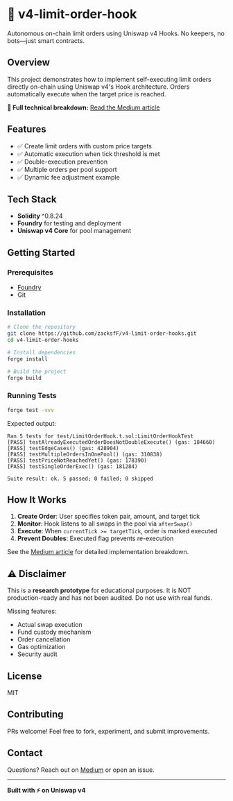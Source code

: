 # 🦄 v4-limit-order-hook

Autonomous on-chain limit orders using Uniswap v4 Hooks. No keepers, no bots—just smart contracts.

## Overview

This project demonstrates how to implement self-executing limit orders directly on-chain using Uniswap v4's Hook architecture. Orders automatically execute when the target price is reached.

**📖 Full technical breakdown:** [Read the Medium article](https://medium.com/@zakariasaif/when-dexs-get-smart-building-autonomous-limit-orders-on-uniswap-v4-50ea53cecf13)

## Features

- ✅ Create limit orders with custom price targets
- ✅ Automatic execution when tick threshold is met
- ✅ Double-execution prevention
- ✅ Multiple orders per pool support
- ✅ Dynamic fee adjustment example

## Tech Stack

- **Solidity** ^0.8.24
- **Foundry** for testing and deployment
- **Uniswap v4 Core** for pool management

## Getting Started

### Prerequisites

- [Foundry](https://book.getfoundry.sh/getting-started/installation)
- Git

### Installation

```bash
# Clone the repository
git clone https://github.com/zacksfF/v4-limit-order-hooks.git
cd v4-limit-order-hooks

# Install dependencies
forge install

# Build the project
forge build
```

### Running Tests

```bash
forge test -vvv
```

Expected output:
```
Ran 5 tests for test/LimitOrderHook.t.sol:LimitOrderHookTest
[PASS] testAlreadyExecutedOrderDoesNotDoubleExecute() (gas: 184660)
[PASS] testEdgeCases() (gas: 428904)
[PASS] testMultipleOrdersInOnePool() (gas: 310838)
[PASS] testPriceNotReachedYet() (gas: 178390)
[PASS] testSingleOrderExec() (gas: 181284)

Suite result: ok. 5 passed; 0 failed; 0 skipped
```

## How It Works

1. **Create Order**: User specifies token pair, amount, and target tick
2. **Monitor**: Hook listens to all swaps in the pool via `afterSwap()`
3. **Execute**: When `currentTick >= targetTick`, order is marked executed
4. **Prevent Doubles**: Executed flag prevents re-execution

See the [Medium article](https://medium.com/@zakariasaif/when-dexs-get-smart-building-autonomous-limit-orders-on-uniswap-v4-50ea53cecf13) for detailed implementation breakdown.

## ⚠️ Disclaimer

This is a **research prototype** for educational purposes. It is NOT production-ready and has not been audited. Do not use with real funds.

Missing features:
- Actual swap execution
- Fund custody mechanism
- Order cancellation
- Gas optimization
- Security audit

## License

MIT

## Contributing

PRs welcome! Feel free to fork, experiment, and submit improvements.

## Contact

Questions? Reach out on [Medium](https://medium.com/@zakariasaif) or open an issue.

---

**Built with ⚡ on Uniswap v4**

